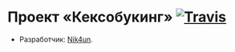 # Проект «Кексобукинг» [![Travis](https://img.shields.io/travis/rust-lang/rust.svg)](https://github.com/nik4un/kek-book)

* Разработчик: [Nik4un](https://github.com/nik4un).
